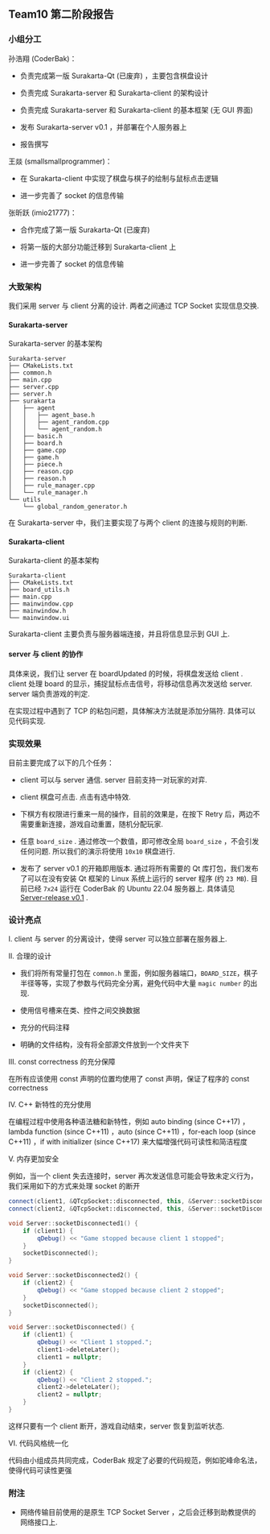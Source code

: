 ## Team10 第二阶段报告

### 小组分工

孙浩翔 (CoderBak)：

- 负责完成第一版 Surakarta-Qt (已废弃) ，主要包含棋盘设计

- 负责完成 Surakarta-server 和 Surakarta-client 的架构设计

- 负责完成 Surakarta-server 和 Surakarta-client 的基本框架 (无 GUI 界面)

- 发布 Surakarta-server v0.1 ，并部署在个人服务器上

- 报告撰写

王燚 (smallsmallprogrammer)：

- 在 Surakarta-client 中实现了棋盘与棋子的绘制与鼠标点击逻辑

- 进一步完善了 socket 的信息传输

张昕跃 (imio21777)：

- 合作完成了第一版 Surakarta-Qt (已废弃)

- 将第一版的大部分功能迁移到 Surakarta-client 上

- 进一步完善了 socket 的信息传输

### 大致架构

我们采用 server 与 client 分离的设计. 两者之间通过 TCP Socket 实现信息交换.

#### Surakarta-server

Surakarta-server 的基本架构

```
Surakarta-server
├── CMakeLists.txt
├── common.h
├── main.cpp
├── server.cpp
├── server.h
├── surakarta
│   ├── agent
│   │   ├── agent_base.h
│   │   ├── agent_random.cpp
│   │   └── agent_random.h
│   ├── basic.h
│   ├── board.h
│   ├── game.cpp
│   ├── game.h
│   ├── piece.h
│   ├── reason.cpp
│   ├── reason.h
│   ├── rule_manager.cpp
│   └── rule_manager.h
└── utils
    └── global_random_generator.h
```

在 Surakarta-server 中，我们主要实现了与两个 client 的连接与规则的判断.

#### Surakarta-client

Surakarta-client 的基本架构

```
Surakarta-client
├── CMakeLists.txt
├── board_utils.h
├── main.cpp
├── mainwindow.cpp
├── mainwindow.h
└── mainwindow.ui
```

Surakarta-client 主要负责与服务器端连接，并且将信息显示到 GUI 上.

#### server 与 client 的协作

具体来说，我们让 server 在 boardUpdated 的时候，将棋盘发送给 client . client 处理 board 的显示，捕捉鼠标点击信号，将移动信息再次发送给 server. server 端负责游戏的判定.

在实现过程中遇到了 TCP 的粘包问题，具体解决方法就是添加分隔符. 具体可以见代码实现.

### 实现效果

目前主要完成了以下的几个任务：

- client 可以与 server 通信. server 目前支持一对玩家的对弈.

- client 棋盘可点击. 点击有选中特效.

- 下棋方有权限进行重来一局的操作，目前的效果是，在按下 Retry 后，两边不需要重新连接，游戏自动重置，随机分配玩家.

- 任意 `board_size` . 通过修改一个数值，即可修改全局 `board_size` ，不会引发任何问题. 所以我们的演示将使用 `10x10` 棋盘进行.

- 发布了 server v0.1 的开箱即用版本. 通过将所有需要的 Qt 库打包，我们发布了可以在没有安装 Qt 框架的 Linux 系统上运行的 server 程序 (约 `23 MB`). 目前已经 `7x24` 运行在 CoderBak 的 Ubuntu 22.04 服务器上. 具体请见 [Server-release v0.1](https://github.com/CoderBak/Surakarta-server/releases/tag/v0.1) .

### 设计亮点

I. client 与 server 的分离设计，使得 server 可以独立部署在服务器上.

II. 合理的设计

- 我们将所有常量打包在 `common.h` 里面，例如服务器端口，`BOARD_SIZE`，棋子半径等等，实现了参数与代码完全分离，避免代码中大量 `magic number` 的出现.

- 使用信号槽来在类、控件之间交换数据

- 充分的代码注释

- 明确的文件结构，没有将全部源文件放到一个文件夹下

III. const correctness 的充分保障

在所有应该使用 const 声明的位置均使用了 const 声明，保证了程序的 const correctness

IV. C++ 新特性的充分使用

在编程过程中使用各种语法糖和新特性，例如 auto binding (since C++17) ，lambda function (since C++11) ，auto (since C++11) ，for-each loop (since C++11) ，if with initializer (since C++17) 来大幅增强代码可读性和简洁程度

V. 内存更加安全

例如，当一个 client 失去连接时，server 再次发送信息可能会导致未定义行为，我们采用如下的方式来处理 socket 的断开

```cpp
connect(client1, &QTcpSocket::disconnected, this, &Server::socketDisconnected1);
connect(client2, &QTcpSocket::disconnected, this, &Server::socketDisconnected2);

void Server::socketDisconnected1() {
    if (client1) {
        qDebug() << "Game stopped because client 1 stopped";
    }
    socketDisconnected();
}

void Server::socketDisconnected2() {
    if (client2) {
        qDebug() << "Game stopped because client 2 stopped";
    }
    socketDisconnected();
}

void Server::socketDisconnected() {
    if (client1) {
        qDebug() << "Client 1 stopped.";
        client1->deleteLater();
        client1 = nullptr;
    }
    if (client2) {
        qDebug() << "Client 2 stopped.";
        client2->deleteLater();
        client2 = nullptr;
    }
}
```

这样只要有一个 client 断开，游戏自动结束，server 恢复到监听状态.

VI. 代码风格统一化

代码由小组成员共同完成，CoderBak 规定了必要的代码规范，例如驼峰命名法，使得代码可读性更强


### 附注

- 网络传输目前使用的是原生 TCP Socket Server ，之后会迁移到助教提供的网络接口上.

